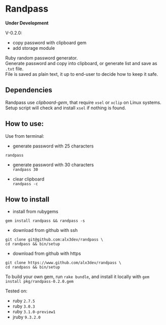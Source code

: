 # Randpass

**Under Development**

V-0.2.0:
  - copy password with clipboard gem
  - add storage module


Ruby random password generator.  
Generate password and copy into clipboard, or generate list and save as `.txt` file.  
File is saved as plain text, it up to end-user to decide how to keep it safe.  


## Dependencies

Randpass use _clipboard-gem_, that require `xsel` or `xclip` on Linux systems.  
Setup script will check and install `xsel` if nothing is found.


## How to use:

 Use from terminal:  

  - generate password with 25 characters  

`randpass`  

  - generate password with 30 characters  
`randpass 30`  

  - clear clipboard  
`randpass -c`  


## How to install

 - install from rubygems

```
gem install randpass && randpass -s
```
 - download from github with ssh

```
git clone git@github.com:alx3dev/randpass \
cd randpass && bin/setup
```
 - download from github with https

```
git clone https://www.github.com/alx3dev/randpass \
cd randpass && bin/setup
```

To build your own gem, run `rake bundle`, and install it locally with `gem install pkg/randpass-0.2.0.gem`


Tested on:
 - ruby `2.7.5`
 - ruby `3.0.3`
 - ruby `3.1.0-preview1`
 - jruby `9.3.2.0`
